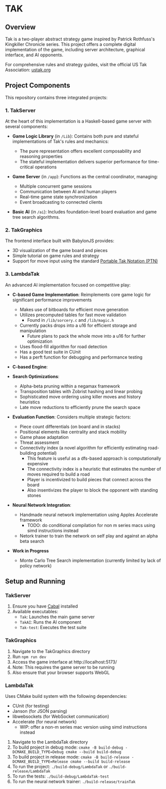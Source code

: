 # TAK

## Overview
Tak is a two-player abstract strategy game inspired by Patrick Rothfuss's Kingkiller Chronicle series. This project offers a complete digital implementation of the game, including server architecture, graphical interface, and AI opponents.

For comprehensive rules and strategy guides, visit the official US Tak Association: [ustak.org](https://ustak.org/)

## Project Components

This repository contains three integrated projects:

### 1. TakServer

At the heart of this implementation is a Haskell-based game server with several components:

- **Game Logic Library** (in `/Lib`): Contains both pure and stateful implementations of Tak's rules and mechanics:
  - The pure representation offers excellent composability and reasoning properties
  - The stateful implementation delivers superior performance for time-critical operations

- **Game Server** (in `/app`): Functions as the central coordinator, managing:
  - Multiple concurrent game sessions
  - Communication between AI and human players
  - Real-time game state synchronization
  - Event broadcasting to connected clients

- **Basic AI** (in `/ai`): Includes foundation-level board evaluation and game tree search algorithms.

### 2. TakGraphics

The frontend interface built with BabylonJS provides:

- 3D visualization of the game board and pieces
- Simple tutorial on game rules and strategy
- Support for move input using the standard [Portable Tak Notation (PTN)](https://ustak.org/portable-tak-notation/)

### 3. LambdaTak

An advanced AI implementation focused on competitive play:

- **C-based Game Implementation**: Reimplements core game logic for significant performance improvements
  - Makes use of bitboards for efficient move generation
  - Utilizes precomputed tables for fast move validation
    - Found in `/lib/sorcery.c` and `/lib/magic.h`
  - Currently packs drops into a u16 for efficient storage and manipulation
    - Future plans to pack the whole move into a u16 for further optimization
  - Uses flood-fill algorithm for road detection
  - Has a good test suite in CUnit
  - Has a perft function for debugging and performance testing

- **C-based Engine**: 
- **Search Optimizations**:
  - Alpha-beta pruning within a negamax framework
  - Transposition tables with Zobrist hashing and linear probing
  - Sophisticated move ordering using killer moves and history heuristics
  - Late move reductions to efficiently prune the search space

- **Evaluation Function**: Considers multiple strategic factors:
  - Piece count differentials (on board and in stacks)
  - Positional elements like centrality and stack mobility
  - Game phase adaptation
  - Threat assessment
  - Connectivity index (a novel algorithm for efficiently estimating road-building potential)
    - This feature is useful as a dfs-based approach is computationally expensive
    - The connectivity index is a heuristic that estimates the number of moves required to build a road
    - Player is incentivized to build pieces that connect across the board
    - Also insentivizes the player to block the opponent with standing stones

- **Neural Network Integration**:
  - Handmade neural network implementation using Apples Accelerate framework
    - TODO: do conditional compilation for non m series macs using simd instructions instead
  - Netork trainer to train the network on self play and against an alpha beta search

- **Work in Progress**
  - Monte Carlo Tree Search implementation (currently limited by lack of policy network)

## Setup and Running

### TakServer
1. Ensure you have [Cabal](https://www.haskell.org/cabal/) installed
2. Available executables:
   - `Tak`: Launches the main game server
   - `TakAI`: Runs the AI component
   - `Tak-test`: Executes the test suite

### TakGraphics
1. Navigate to the TakGraphics directory
2. Run `npm run dev`
3. Access the game interface at http://localhost:5173/
4. Note: This requires the game server to be running
5. Also ensure that your browser supports WebGL

### LambdaTak
Uses CMake build system with the following dependencies:
- CUnit (for testing)
- Janson (for JSON parsing)
- libwebsockets (for WebSocket communication)
- Accelerate (for neural network)
    - WIP: offer a non-m series mac version using simd instructions instead

1. Navigate to the LambdaTak directory
2. To build project in debug mode:
   `cmake -B build-debug -DCMAKE_BUILD_TYPE=Debug
   cmake --build build-debug`
3. To build project in release mode:
    `cmake -B build-release -DCMAKE_BUILD_TYPE=Release
    cmake --build build-release`
4. To run the project:
    `./build-debug/LambdaTak` 
    or
    `./build-release/LambdaTak`
5. To run the tests:
    `./build-debug/LambdaTak-test`
6. To run the neural network trainer:
    `./build-release/trainTak`
